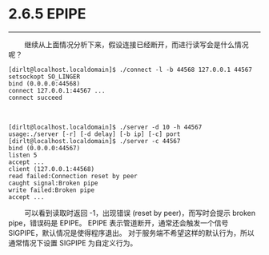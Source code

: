# 2.6.5 EPIPE
***

&emsp;&emsp;
继续从上面情况分析下来，假设连接已经断开，而进行读写会是什么情况呢？

    [dirlt@localhost.localdomain]$ ./connect -l -b 44568 127.0.0.1 44567
    setsockopt SO_LINGER
    bind (0.0.0.0:44568)
    connect 127.0.0.1:44567 ...
    connect succeed

&emsp;&emsp;

    [dirlt@localhost.localdomain]$ ./server -d 10 -h 44567
    usage:./server [-r] [-d delay] [-b ip] [-c] port
    [dirlt@localhost.localdomain]$ ./server -c 44567
    bind (0.0.0.0:44567)
    listen 5
    accept ...
    client (127.0.0.1:44568)
    read failed:Connection reset by peer
    caught signal:Broken pipe
    write failed:Broken pipe
    accept ...

&emsp;&emsp;
可以看到读取时返回 -1，出现错误 (reset by peer)，而写时会提示 broken pipe，错误码是 EPIPE。
EPIPE 表示管道断开，通常还会触发一个信号 SIGPIPE，默认情况是使得程序退出。
对于服务端不希望这样的默认行为，所以通常情况下设置 SIGPIPE 为自定义行为。
